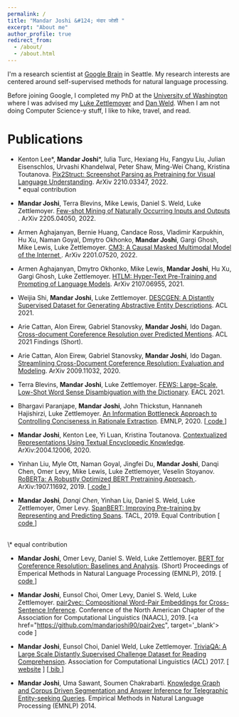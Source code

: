 ```yaml
---
permalink: /
title: "Mandar Joshi &#124; मंदार जोशी "
excerpt: "About me"
author_profile: true
redirect_from: 
  - /about/
  - /about.html
---
```


I'm a research scientist at [Google Brain](https://research.google/teams/brain/) in Seattle. My research interests are centered around self-supervised methods for natural language processing. 

Before joining Google, I completed my PhD at the [University of Washington](https://www.cs.washington.edu/) where I was advised my [Luke Zettlemoyer](https://www.cs.washington.edu/people/faculty/lsz) and [Dan Weld](https://www.cs.washington.edu/people/faculty/weld). When I am not doing Computer Science-y stuff, I like to hike, travel, and read.

Publications
======
* Kenton Lee\*, <b>Mandar Joshi</b>\*, Iulia Turc, Hexiang Hu, Fangyu Liu, Julian Eisenschlos, Urvashi Khandelwal, Peter Shaw, Ming-Wei Chang, Kristina Toutanova. <a href="https://arxiv.org/abs/2210.03347" target="_blank"> Pix2Struct: Screenshot Parsing as Pretraining for Visual Language Understanding</a>. ArXiv 2210.03347, 2022.<br />
\* equal contribution

* <b>Mandar Joshi</b>, Terra Blevins, Mike Lewis, Daniel S. Weld, Luke Zettlemoyer. <a href="https://arxiv.org/abs/2205.04050" target="_blank"> Few-shot Mining of Naturally Occurring Inputs and Outputs </a>. ArXiv 2205.04050, 2022.

* Armen Aghajanyan, Bernie Huang, Candace Ross, Vladimir Karpukhin, Hu Xu, Naman Goyal, Dmytro Okhonko, <b>Mandar Joshi</b>, Gargi Ghosh, Mike Lewis, Luke Zettlemoyer. <a href="https://arxiv.org/abs/2201.07520" target="_blank"> CM3: A Causal Masked Multimodal Model of the Internet </a>. ArXiv 2201.07520, 2022.

* Armen Aghajanyan, Dmytro Okhonko, Mike Lewis, <b>Mandar Joshi</b>, Hu Xu, Gargi Ghosh, Luke Zettlemoyer. <a href="https://arxiv.org/abs/2107.06955" target="_blank"> HTLM: Hyper-Text Pre-Training and Prompting of Language Models</a>. ArXiv 2107.06955, 2021.

* Weijia Shi, <b>Mandar Joshi</b>, Luke Zettlemoyer. <a href="https://arxiv.org/abs/2106.05365" target="_blank"> DESCGEN: A Distantly Supervised Dataset for Generating Abstractive Entity Descriptions</a>. ACL 2021. 

* Arie Cattan, Alon Eirew, Gabriel Stanovsky, <b>Mandar Joshi</b>, Ido Dagan. <a href="https://arxiv.org/abs/2106.01210" target="_blank"> Cross-document Coreference Resolution over Predicted Mentions</a>. ACL 2021 Findings (Short). 

* Arie Cattan, Alon Eirew, Gabriel Stanovsky, <b>Mandar Joshi</b>, Ido Dagan. <a href="https://arxiv.org/abs/2009.11032" target="_blank"> Streamlining Cross-Document Coreference Resolution: Evaluation and Modeling</a>. ArXiv 2009.11032, 2020. 

* Terra Blevins, <b>Mandar Joshi</b>, Luke Zettlemoyer. <a href="https://arxiv.org/abs/2102.07983" target="_blank"> FEWS: Large-Scale, Low-Shot Word Sense Disambiguation with the Dictionary</a>. EACL 2021. 

* Bhargavi Paranjape, <b>Mandar Joshi</b>, John Thickstun, Hannaneh Hajishirzi, Luke Zettlemoyer. <a href="https://arxiv.org/abs/2005.00652" target="_blank"> An Information Bottleneck Approach to Controlling Conciseness in Rationale Extraction</a>. EMNLP, 2020.  [<a href="https://github.com/bhargaviparanjape/explainable_qa" target="_blank"> code </a>]

* <b>Mandar Joshi</b>, Kenton Lee, Yi Luan, Kristina Toutanova. <a href="https://arxiv.org/abs/2004.12006" target="_blank"> Contextualized Representations Using Textual Encyclopedic Knowledge</a>. ArXiv:2004.12006, 2020.  

* Yinhan Liu, Myle Ott, Naman Goyal, Jingfei Du, <b>Mandar Joshi</b>, Danqi Chen, Omer Levy, Mike Lewis, Luke Zettlemoyer, Veselin Stoyanov. <a href="https://arxiv.org/abs/1907.11692" target="_blank">RoBERTa: A Robustly Optimized BERT Pretraining Approach </a>. ArXiv:1907.11692, 2019.  [<a href="https://github.com/pytorch/fairseq/tree/master/examples/roberta" target="_blank"> code </a>]

* <b>Mandar Joshi</b>*, Danqi Chen*, Yinhan Liu, Daniel S. Weld, Luke Zettlemoyer, Omer Levy. <a href="https://arxiv.org/abs/1907.10529" target="_blank"> SpanBERT: Improving Pre-training by Representing and Predicting Spans</a>. TACL, 2019.  Equal Contribution  [<a href="https://github.com/facebookresearch/SpanBERT" target="_blank"> code </a>]
<br />
\* equal contribution

* <b>Mandar Joshi</b>, Omer Levy, Daniel S. Weld, Luke Zettlemoyer. <a href="https://arxiv.org/abs/1908.09091" target="_blank">BERT for Coreference Resolution: Baselines and Analysis</a>. (Short) Proceedings of Emperical Methods in Natural Language Processing (EMNLP), 2019.  [<a href="https://github.com/mandarjoshi90/coref" target="_blank"> code </a>]

* <b>Mandar Joshi</b>, Eunsol Choi, Omer Levy, Daniel S. Weld, Luke Zettlemoyer. <a href = "https://arxiv.org/abs/1810.08854" target = "_blank">pair2vec: Compositional Word-Pair Embeddings for Cross-Sentence Inference</a>. Conference of the North American Chapter of the Association for Computational Linguistics (NAACL), 2019.  [<a href="https://github.com/mandarjoshi90/pair2vec", target='_blank'> code </a>]

* <b>Mandar Joshi</b>, Eunsol Choi, Daniel Weld, Luke Zettlemoyer. <a href = "docs/triviaQA.pdf" target = "_blank">TriviaQA: A Large Scale Distantly Supervised Challenge Dataset for Reading Comprehension</a>. Association for Computational Linguistics (ACL) 2017. [ <a href="http://nlp.cs.washington.edu/triviaqa/" target="_blank">website</a> ] [<a href="bibs/triviaqa.bib" target="_blank"> bib </a>]

* <b>Mandar Joshi</b>, Uma Sawant, Soumen Chakrabarti. <a href = "docs/proceedingsPaperEMNLP2014.pdf" target = "_blank">Knowledge Graph and Corpus Driven Segmentation and Answer Inference for Telegraphic Entity-seeking Queries</a>. Empirical Methods in Natural Language Processing (EMNLP) 2014.